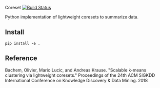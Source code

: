 Coreset
[![Build Status](https://travis-ci.com/OOub/coreset.svg?branch=main)](https://travis-ci.com/OOub/coreset)

Python implementation of lightweight coresets to summarize data.

## Install
```
pip install -e .
```

## Reference
Bachem, Olivier, Mario Lucic, and Andreas Krause. "Scalable k-means clustering via lightweight coresets." Proceedings of the 24th ACM SIGKDD International Conference on Knowledge Discovery & Data Mining. 2018
